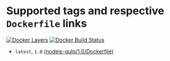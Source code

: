 # Supported tags and respective `Dockerfile` links
[![Docker Layers](https://images.microbadger.com/badges/image/ardeveloppement/nodejs-gulp.svg)][microbadger]
[![Docker Build Status](https://img.shields.io/docker/cloud/build/ardeveloppement/nodejs-gulp.svg)][dockerstore]

* `latest`, `1.0` [(nodejs-gulp/1.0/Dockerfile)](https://github.com/ArDeveloppement/docker-images/blob/master/nodejs-gulp/1.0/Dockerfile)

[microbadger]: https://microbadger.com/images/ardeveloppement/nodejs-gulp
[dockerstore]: https://store.docker.com/community/images/ardeveloppement/nodejs-gulp
